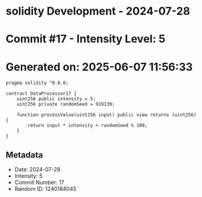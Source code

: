 ﻿# solidity Development - 2024-07-28
# Commit #17 - Intensity Level: 5
# Generated on: 2025-06-07 11:56:33
```solidity
pragma solidity ^0.8.0;

contract DataProcessor17 {
    uint256 public intensity = 5;
    uint256 private randomSeed = 919139;

    function processValue(uint256 input) public view returns (uint256) {
        return input * intensity + randomSeed % 100;
    }
}
```
## Metadata
- Date: 2024-07-28
- Intensity: 5
- Commit Number: 17
- Random ID: 1240184045
